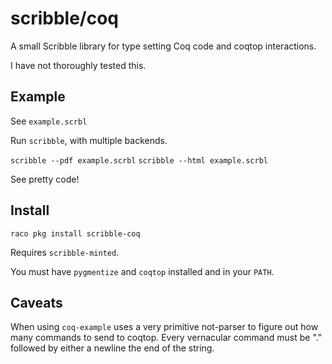 # scribble/coq

A small Scribble library for type setting Coq code and coqtop interactions.

I have not thoroughly tested this.

## Example

See `example.scrbl`

Run `scribble`, with multiple backends.

`scribble --pdf example.scrbl`
`scribble --html example.scrbl`

See pretty code!

## Install
`raco pkg install scribble-coq`

Requires `scribble-minted`.

You must have `pygmentize` and `coqtop` installed and in your `PATH`.

## Caveats
When using `coq-example` uses a very primitive not-parser to figure out how many
commands to send to coqtop.
Every vernacular command must be "." followed by either a newline the end of the string.
